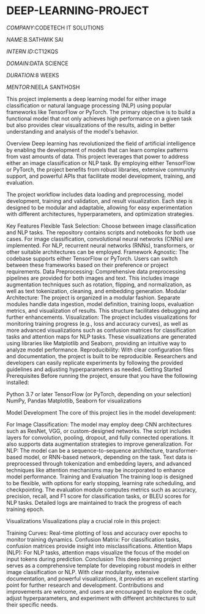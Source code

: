 # DEEP-LEARNING-PROJECT

*COMPANY*:CODETECH IT SOLUTIONS

*NAME*:B.SATHWIK SAI

*INTERN ID*:CT12KQS

*DOMAIN*:DATA SCIENCE

*DURATION*:8 WEEKS

*MENTOR*:NEELA SANTHOSH

This project implements a deep learning model for either image classification or natural language processing (NLP) using popular frameworks like TensorFlow or PyTorch. The primary objective is to build a functional model that not only achieves high performance on a given task but also provides clear visualizations of the results, aiding in better understanding and analysis of the model's behavior.

Overview
Deep learning has revolutionized the field of artificial intelligence by enabling the development of models that can learn complex patterns from vast amounts of data. This project leverages that power to address either an image classification or NLP task. By employing either TensorFlow or PyTorch, the project benefits from robust libraries, extensive community support, and powerful APIs that facilitate model development, training, and evaluation.

The project workflow includes data loading and preprocessing, model development, training and validation, and result visualization. Each step is designed to be modular and adaptable, allowing for easy experimentation with different architectures, hyperparameters, and optimization strategies.

Key Features
Flexible Task Selection: Choose between image classification and NLP tasks. The repository contains scripts and notebooks for both use cases. For image classification, convolutional neural networks (CNNs) are implemented. For NLP, recurrent neural networks (RNNs), transformers, or other suitable architectures can be employed.
Framework Agnostic: The codebase supports either TensorFlow or PyTorch. Users can switch between these frameworks based on their preference or project requirements.
Data Preprocessing: Comprehensive data preprocessing pipelines are provided for both images and text. This includes image augmentation techniques such as rotation, flipping, and normalization, as well as text tokenization, cleaning, and embedding generation.
Modular Architecture: The project is organized in a modular fashion. Separate modules handle data ingestion, model definition, training loops, evaluation metrics, and visualization of results. This structure facilitates debugging and further enhancements.
Visualization: The project includes visualizations for monitoring training progress (e.g., loss and accuracy curves), as well as more advanced visualizations such as confusion matrices for classification tasks and attention maps for NLP tasks. These visualizations are generated using libraries like Matplotlib and Seaborn, providing an intuitive way to analyze model performance.
Reproducibility: With clear configuration files and documentation, the project is built to be reproducible. Researchers and developers can easily replicate experiments by following the provided guidelines and adjusting hyperparameters as needed.
Getting Started
Prerequisites
Before running the project, ensure that you have the following installed:

Python 3.7 or later
TensorFlow (or PyTorch, depending on your selection)
NumPy, Pandas
Matplotlib, Seaborn for visualizations

Model Development
The core of this project lies in the model development:

For Image Classification: The model may employ deep CNN architectures such as ResNet, VGG, or custom-designed networks. The script includes layers for convolution, pooling, dropout, and fully connected operations. It also supports data augmentation strategies to improve generalization.
For NLP: The model can be a sequence-to-sequence architecture, transformer-based model, or RNN-based network, depending on the task. Text data is preprocessed through tokenization and embedding layers, and advanced techniques like attention mechanisms may be incorporated to enhance model performance.
Training and Evaluation
The training loop is designed to be flexible, with options for early stopping, learning rate scheduling, and checkpointing. The evaluation module computes metrics such as accuracy, precision, recall, and F1 score for classification tasks, or BLEU scores for NLP tasks. Detailed logs are maintained to track the progress of each training epoch.

Visualizations
Visualizations play a crucial role in this project:

Training Curves: Real-time plotting of loss and accuracy over epochs to monitor training dynamics.
Confusion Matrix: For classification tasks, confusion matrices provide insight into misclassifications.
Attention Maps (NLP): For NLP tasks, attention maps visualize the focus of the model on input tokens during prediction.
Conclusion
This deep learning project serves as a comprehensive template for developing robust models in either image classification or NLP. With clear modularity, extensive documentation, and powerful visualizations, it provides an excellent starting point for further research and development. Contributions and improvements are welcome, and users are encouraged to explore the code, adjust hyperparameters, and experiment with different architectures to suit their specific needs.


